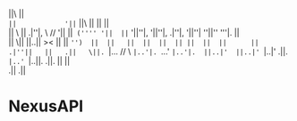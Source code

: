 ||\   ||`                                                                       ||            '||` 
 ||\\  ||                                                                        ||             ||  
 || \\ ||  .|''|, \\  // '||  ||` ('''' '||  ||` '||''|, '||''|, .|''|, '||''| ''||''   '''|.   ||  
 ||  \\||  ||..||   ><    ||  ||   `'')  ||  ||   ||  ||  ||  || ||  ||  ||      ||    .|''||   ||  
.||   \||. `|...  //  \\  `|..'|. `...'  `|..'|.  ||..|'  ||..|' `|..|' .||.     `|..' `|..||. .||. 
                                                  ||      ||                                        
                                                 .||     .||                                        
# NexusAPI
